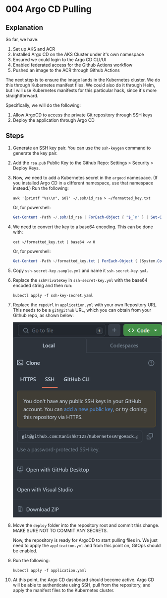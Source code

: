 # 004 Argo CD Pulling

## Explanation

So far, we have:

1. Set up AKS and ACR
2. Installed Argo CD on the AKS Cluster under it's own namespace
3. Ensured we could login to the Argo CD CLI/UI
4. Enabled federated access for the Github Actions workflow
5. Pushed an image to the ACR through Github Actions

The next step is to ensure the image lands in the Kubernetes cluster. We do this through Kubernetes manifest files. We could also do it through Helm, but I will use Kubernetes manifests for this particular hack, since it's more straightforward.

Specifically, we will do the following:

1. Allow ArgoCD to access the private Git repository through SSH keys
2. Deploy the application through Argo CD

## Steps

1. Generate an SSH key pair. You can use the `ssh-keygen` command to generate the key pair.
2. Add the `rsa.pub` Public Key to the Github Repo: Settings > Security > Deploy Keys.
3. Now, we need to add a Kubernetes secret in the  `argocd` namespace. (If you installed Argo CD in a different namespace, use that namespace instead.) Run the following:

    `awk '{printf "%s\\n", $0}' ~/.ssh/id_rsa > ~/formatted_key.txt` 

    Or, for powershell:

    ```powershell
    Get-Content -Path ~/.ssh/id_rsa | ForEach-Object { "$_`n" } | Set-Content -Path ~/formatted_key.txt
    ```

4. We need to convert the key to a base64 encoding. This can be done with:

    `cat ~/formatted_key.txt | base64 -w 0`

    Or, for powershell:

    ```powershell
    Get-Content -Path ~/formatted_key.txt | ForEach-Object { [System.Convert]::ToBase64String([System.Text.Encoding]::UTF8.GetBytes($_)) }
    ```

5. Copy `ssh-secret-key.sample.yml` and name it `ssh-secret-key.yml`.

6. Replace the `sshPrivateKey` in `ssh-secret-key.yml` with the base64 encoded string and then run:

    `kubectl apply -f ssh-key-secret.yaml`

7. Replace the `repoUrl` in `application.yml` with your own Repository URL. This needs to be a `git@github` URL, which you can obtain from your Github repo, as shown below:

    ![SSHURLImage](../Images/SSHUrl.png)

8. Move the `deploy` folder into the repository root and commit this change. MAKE SURE NOT TO COMMIT ANY SECRETS. 

    Now, the repository is ready for ArgoCD to start pulling files in. We just need to apply the `application.yml` and from this point on, GitOps should be enabled.

9. Run the following:

    `kubectl apply -f application.yaml`

10. At this point, the Argo CD dashboard should become active. Argo CD will be able to authenticate using SSH, pull from the repository, and apply the manifest files to the Kubernetes cluster.